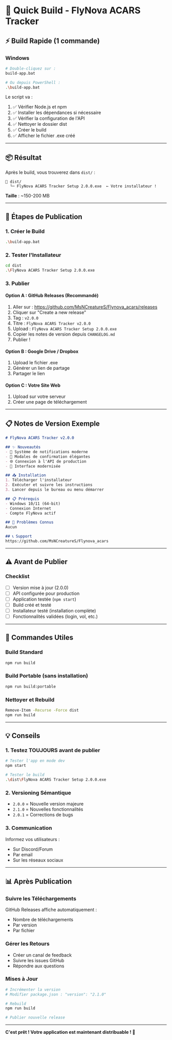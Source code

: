 # 🚀 Quick Build - FlyNova ACARS Tracker

## ⚡ Build Rapide (1 commande)

### Windows
```bash
# Double-cliquez sur :
build-app.bat

# Ou depuis PowerShell :
.\build-app.bat
```

Le script va :
1. ✅ Vérifier Node.js et npm
2. ✅ Installer les dépendances si nécessaire
3. ✅ Vérifier la configuration de l'API
4. ✅ Nettoyer le dossier dist
5. ✅ Créer le build
6. ✅ Afficher le fichier .exe créé

---

## 📦 Résultat

Après le build, vous trouverez dans `dist/` :

```
📁 dist/
  └─ FlyNova ACARS Tracker Setup 2.0.0.exe  ← Votre installateur !
```

**Taille** : ~150-200 MB

---

## 🎯 Étapes de Publication

### 1. Créer le Build
```bash
.\build-app.bat
```

### 2. Tester l'Installateur
```bash
cd dist
.\FlyNova ACARS Tracker Setup 2.0.0.exe
```

### 3. Publier

#### Option A : GitHub Releases (Recommandé)
1. Aller sur : https://github.com/MsNCreatureS/Flynova_acars/releases
2. Cliquer sur "Create a new release"
3. Tag : `v2.0.0`
4. Titre : `FlyNova ACARS Tracker v2.0.0`
5. Upload : `FlyNova ACARS Tracker Setup 2.0.0.exe`
6. Copier les notes de version depuis `CHANGELOG.md`
7. Publier !

#### Option B : Google Drive / Dropbox
1. Upload le fichier .exe
2. Générer un lien de partage
3. Partager le lien

#### Option C : Votre Site Web
1. Upload sur votre serveur
2. Créer une page de téléchargement

---

## 📋 Notes de Version Exemple

```markdown
# FlyNova ACARS Tracker v2.0.0

## ✨ Nouveautés
- 🔔 Système de notifications moderne
- 💬 Modales de confirmation élégantes
- 🌐 Connexion à l'API de production
- 🎨 Interface modernisée

## 📥 Installation
1. Télécharger l'installateur
2. Exécuter et suivre les instructions
3. Lancer depuis le bureau ou menu démarrer

## 📋 Prérequis
- Windows 10/11 (64-bit)
- Connexion Internet
- Compte FlyNova actif

## 🐛 Problèmes Connus
Aucun

## 📞 Support
https://github.com/MsNCreatureS/Flynova_acars
```

---

## ⚠️ Avant de Publier

### Checklist
- [ ] Version mise à jour (2.0.0)
- [ ] API configurée pour production
- [ ] Application testée (`npm start`)
- [ ] Build créé et testé
- [ ] Installateur testé (installation complète)
- [ ] Fonctionnalités validées (login, vol, etc.)

---

## 🎯 Commandes Utiles

### Build Standard
```bash
npm run build
```

### Build Portable (sans installation)
```bash
npm run build:portable
```

### Nettoyer et Rebuild
```bash
Remove-Item -Recurse -Force dist
npm run build
```

---

## 💡 Conseils

### 1. Testez TOUJOURS avant de publier
```bash
# Tester l'app en mode dev
npm start

# Tester le build
.\dist\FlyNova ACARS Tracker Setup 2.0.0.exe
```

### 2. Versioning Sémantique
- `2.0.0` = Nouvelle version majeure
- `2.1.0` = Nouvelles fonctionnalités
- `2.0.1` = Corrections de bugs

### 3. Communication
Informez vos utilisateurs :
- Sur Discord/Forum
- Par email
- Sur les réseaux sociaux

---

## 📊 Après Publication

### Suivre les Téléchargements
GitHub Releases affiche automatiquement :
- Nombre de téléchargements
- Par version
- Par fichier

### Gérer les Retours
- Créer un canal de feedback
- Suivre les issues GitHub
- Répondre aux questions

### Mises à Jour
```bash
# Incrémenter la version
# Modifier package.json : "version": "2.1.0"

# Rebuild
npm run build

# Publier nouvelle release
```

---

**C'est prêt ! Votre application est maintenant distribuable ! 🎉**
